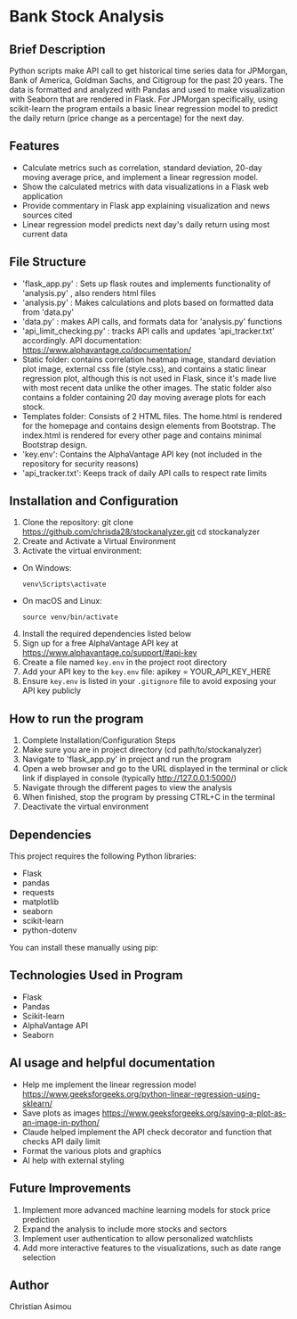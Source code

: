 # Bank Stock Analysis

## Brief Description
Python scripts make API call to get historical time series data for JPMorgan, Bank of America, Goldman Sachs,
and Citigroup for the past 20 years. The data is formatted and analyzed with Pandas and used to make visualization with
Seaborn that are rendered in Flask. For JPMorgan specifically, using scikit-learn the program entails a basic linear
regression model to predict the daily return (price change as a percentage) for the next day. 

## Features
 - Calculate metrics such as correlation, standard deviation, 20-day moving average price,
and implement a linear regression model.
 - Show the calculated metrics with data visualizations in a Flask web application
 - Provide commentary in Flask app explaining visualization and news sources cited
 - Linear regression model predicts next day's daily return using most current data


## File Structure
- 'flask_app.py' : Sets up flask routes and implements functionality of 'analysis.py' , also renders html files
- 'analysis.py' : Makes calculations and plots based on formatted data from 'data.py'
- 'data.py' : makes API calls, and formats data for 'analysis.py' functions
- 'api_limit_checking.py' : tracks API calls and updates 'api_tracker.txt' accordingly. API documentation: https://www.alphavantage.co/documentation/
- Static folder: contains correlation heatmap image, standard deviation plot image, external css file (style.css), and
contains a static linear regression plot, although this is not used in Flask, since it's made live with most recent data 
unlike the other images.
The static folder also contains a folder containing 20 day moving average plots for each stock.
- Templates folder: Consists of 2 HTML files. The home.html is rendered for the homepage and contains design elements
from Bootstrap. The index.html is rendered for every other page and contains minimal Bootstrap design.
- 'key.env': Contains the AlphaVantage API key (not included in the repository for security reasons)
- 'api_tracker.txt': Keeps track of daily API calls to respect rate limits

## Installation and Configuration
1. Clone the repository:
git clone https://github.com/chrisda28/stockanalyzer.git
cd stockanalyzer
2. Create and Activate a Virtual Environment
3. Activate the virtual environment:
- On Windows:
  ```
  venv\Scripts\activate
  ```
- On macOS and Linux:
  ```
  source venv/bin/activate
  ```

4. Install the required dependencies listed below
5. Sign up for a free AlphaVantage API key at https://www.alphavantage.co/support/#api-key
6. Create a file named `key.env` in the project root directory
7. Add your API key to the `key.env` file:
apikey = YOUR_API_KEY_HERE
8. Ensure `key.env` is listed in your `.gitignore` file to avoid exposing your API key publicly



## How to run the program
1. Complete Installation/Configuration Steps
2. Make sure you are in project directory      (cd path/to/stockanalyzer)
3. Navigate to 'flask_app.py' in project and run the program
4. Open a web browser and go to the URL displayed in the terminal or click link if displayed in console (typically http://127.0.0.1:5000/)
5. Navigate through the different pages to view the analysis
6. When finished, stop the program by pressing CTRL+C in the terminal
7. Deactivate the virtual environment

## Dependencies

This project requires the following Python libraries:
- Flask
- pandas
- requests
- matplotlib
- seaborn
- scikit-learn
- python-dotenv

You can install these manually using pip:
## Technologies Used in Program
- Flask
- Pandas
- Scikit-learn
- AlphaVantage API
- Seaborn



## AI usage and helpful documentation
- Help me implement the linear regression model https://www.geeksforgeeks.org/python-linear-regression-using-sklearn/
- Save plots as images  https://www.geeksforgeeks.org/saving-a-plot-as-an-image-in-python/
- Claude helped implement the API check decorator and function that checks API daily limit
- Format the various plots and graphics
- AI help with external styling

## Future Improvements

1. Implement more advanced machine learning models for stock price prediction
2. Expand the analysis to include more stocks and sectors
3. Implement user authentication to allow personalized watchlists
4. Add more interactive features to the visualizations, such as date range selection

## Author
Christian Asimou